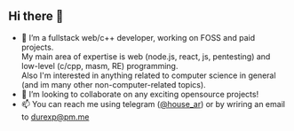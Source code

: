 ## Hi there 👋

- 🔭 I’m a fullstack web/c++ developer, working on FOSS and paid projects.\
My main area of expertise is web (node.js, react, js, pentesting) and low-level (c/cpp, masm, RE) programming.\
Also I'm interested in anything related to computer science in general (and im many other non-computer-related topics).
- 👯 I’m looking to collaborate on any exciting opensource projects!
- 📫 You can reach me using telegram ([@house_ar](https://t.me/house_ar)) or by wriring an email to [durexp@pm.me](mailto:durexp@pm.me)

